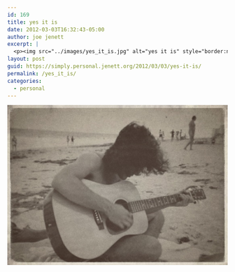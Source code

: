 ```yaml
---
id: 169
title: yes it is
date: 2012-03-03T16:32:43-05:00
author: joe jenett
excerpt: |
  <p><img src="../images/yes_it_is.jpg" alt="yes it is" style="border:none;" /></p>
layout: post
guid: https://simply.personal.jenett.org/2012/03/03/yes-it-is/
permalink: /yes_it_is/
categories:
  - personal
---
```

<img src="../images/yes_it_is.jpg" alt="yes it is" style="border:none;" />